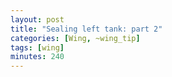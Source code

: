 ```yaml
---
layout: post
title: "Sealing left tank: part 2"
categories: [Wing, ~wing_tip]
tags: [wing]
minutes: 240
---
```

